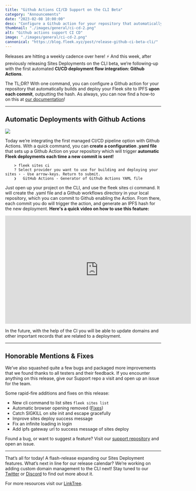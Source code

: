 ```yaml
---
title: "Github Actions CI/CD Support on the CLI Beta"
category: "Announcements"
date: "2023-02-08 10:00:00"
desc: "Configure a Github action for your repository that automatically builds and deploy your Fleek site to IPFS upon each commit."
thumbnail: "./images/general/ci-cd-2.png"
alt: "Github actions support CI CD"
image: "./images/general/ci-cd-2.png"
cannonical: "https://blog.fleek.xyz/post/release-github-ci-beta-cli/"
---
```


Releases are hitting a weekly cadence over here! ⚡️ And this week, after previously releasing Sites Deployments on the CLI beta, we’re following-up with the first automated **CI/CD deployment flow integration: Github Actions**.

The TL;DR? With one command, you can configure a Github action for your repository that automatically builds and deploy your Fleek site to IPFS **upon each commit**, outputting the hash. As always, you can now find a how-to on this at [our documentation](https://docs.fleek.xyz/)!

***

## Automatic Deployments with Github Actions

![](https://storage.fleek.ooo/27a60cdd-37d3-480c-ae88-3ad4ca886b13-bucket/imgs/ci-code.png)

Today we’re integrating the first managed CI/CD pipeline option with Github Actions. With a quick command, you can **create a configuration .yaml file** that sets up a Github Action on your repository which will trigger **automatic Fleek deployments each time a new commit is sent!**

        > fleek sites ci
        ? Select provider you want to use for building and deploying your sites › - Use arrow-keys. Return to submit.
        ❯   GitHub Actions - Generator of Github Actions YAML file

Just open up your project on the CLI, and use the fleek sites ci command. It will create the .yaml file and a Github workflows directory in your local repository, which you can commit to Github enabling the Action. From there, each commit you do will trigger the action, and generate an IPFS hash for the new deployment. **Here's a quick video on how to use this feature:**

<iframe width="600" height="350" src="https://www.youtube.com/embed/KZvYrllpb-4?controls=0" title="YouTube video player" frameborder="0" allow="accelerometer; autoplay; clipboard-write; encrypted-media; gyroscope; picture-in-picture; web-share" allowfullscreen></iframe>

In the future, with the help of the CI you will be able to update domains and other important records that are related to a deployment.

***

## Honorable Mentions & Fixes

We’ve also squashed quite a few bugs and packaged more improvements that we found thanks to all testers and their feedback. If you encounter anything on this release, give our Support repo a visit and open up an issue for the team.

Some rapid-fire additions and fixes on this release:

* New cli command to list sites `fleek sites list`
* Automatic browser opening removed ([Fixes]( https://github.com/fleekxyz/fleekxyz-support/issues/8))
* Catch SIGKILL on site init and escape gracefully
* Improve sites deploy success message
* Fix an infinite loading in login
* Add ipfs gateway url to success message of sites deploy

Found a bug, or want to suggest a feature? Visit our [support repository](https://github.com/fleekxyz/fleekxyz-support/) and open an issue.

***

That’s all for today! A flash-release expanding our Sites Deployment features. What’s next in line for our release calendar? We’re working on adding custom domain management to the CLI next! Stay tuned to our [Twitter](https://twitter.com/fleekxyz) or [Discord](https://discord.gg/fleek) to find out more about it.

For more resources visit our [LinkTree](https://linktr.ee/fleek).
